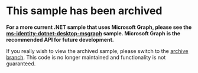 # This sample has been archived

**For a more current .NET sample that uses Microsoft Graph, please see the [ms-identity-dotnet-desktop-msgraph](https://github.com/azure-samples/ms-identity-dotnet-desktop-msgraph) sample. Microsoft Graph is the recommended API for future development.**

If you really wish to view the archived sample, please switch to the [archive branch](https://github.com/Azure-Samples/active-directory-dotnet-graphapi-console/tree/archive). This code is no longer maintained and functionality is not guaranteed.

